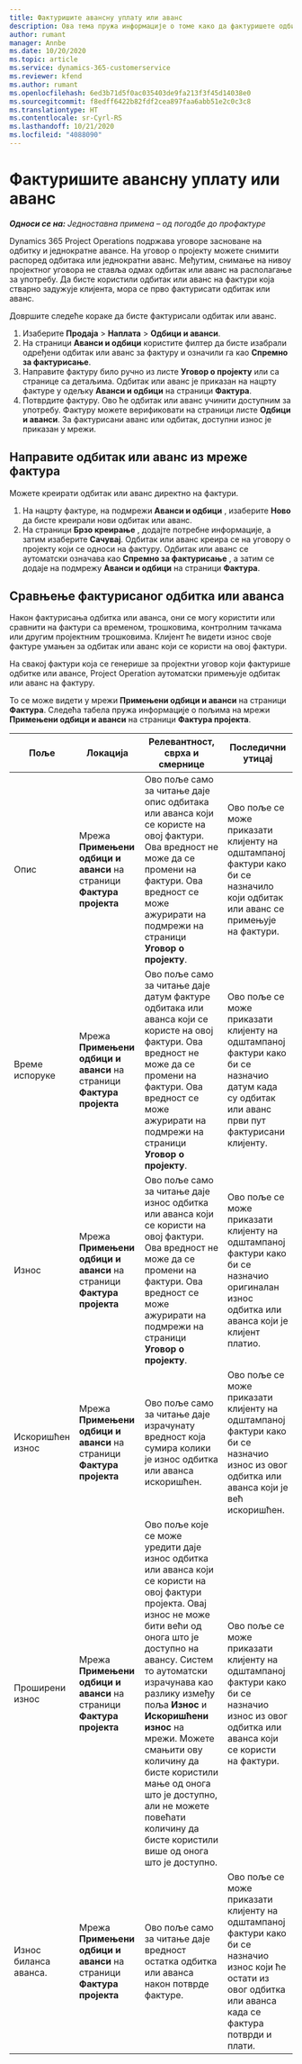 ```yaml
---
title: Фактуришите авансну уплату или аванс
description: Ова тема пружа информације о томе како да фактуришете одбитак или аванс у услузи Project Operations.
author: rumant
manager: Annbe
ms.date: 10/20/2020
ms.topic: article
ms.service: dynamics-365-customerservice
ms.reviewer: kfend
ms.author: rumant
ms.openlocfilehash: 6ed3b71d5f0ac035403de9fa213f3f45d14038e0
ms.sourcegitcommit: f8edff6422b82fdf2cea897faa6abb51e2c0c3c8
ms.translationtype: HT
ms.contentlocale: sr-Cyrl-RS
ms.lasthandoff: 10/21/2020
ms.locfileid: "4088090"
---
```

# <a name="invoice-a-retainer-or-an-advance"></a>Фактуришите авансну уплату или аванс

_**Односи се на:** Једноставна примена – од погодбе до профактуре_

Dynamics 365 Project Operations подржава уговоре засноване на одбитку и једнократне авансе. На уговор о пројекту можете снимити распоред одбитака или једнократни аванс. Међутим, снимање на нивоу пројектног уговора не ставља одмах одбитак или аванс на располагање за употребу. Да бисте користили одбитак или аванс на фактури која стварно задужује клијента, мора се прво фактурисати одбитак или аванс.

Довршите следеће кораке да бисте фактурисали одбитак или аванс.

1. Изаберите **Продаја** > **Наплата** > **Одбици и аванси**. 
2. На страници **Аванси и одбици** користите филтер да бисте изабрали одређени одбитак или аванс за фактуру и означили га као **Спремно за фактурисање**.
3. Направите фактуру било ручно из листе **Уговор о пројекту** или са странице са детаљима. Одбитак или аванс је приказан на нацрту фактуре у одељку **Аванси и одбици** на страници **Фактура**.
4. Потврдите фактуру. Ово ће одбитак или аванс учинити доступним за употребу. Фактуру можете верификовати на страници листе **Одбици и аванси**. За фактурисани аванс или одбитак, доступни износ је приказан у мрежи.

## <a name="create-a-retainer-or-advance-from-the-invoice-grid"></a>Направите одбитак или аванс из мреже фактура

Можете креирати одбитак или аванс директно на фактури.

1. На нацрту фактуре, на подмрежи **Аванси и одбици** , изаберите **Ново** да бисте креирали нови одбитак или аванс. 
2. На страници **Брзо креирање** , додајте потребне информације, а затим изаберите **Сачувај**. Одбитак или аванс креира се на уговору о пројекту који се односи на фактуру. Одбитак или аванс се аутоматски означава као **Спремно за фактурисање** , а затим се додаје на подмрежу **Аванси и одбици** на страници **Фактура**.

## <a name="reconcile-an-invoiced-retainer-or-advance"></a>Сравњење фактурисаног одбитка или аванса

Након фактурисања одбитка или аванса, они се могу користити или сравнити на фактури са временом, трошковима, контролним тачкама или другим пројектним трошковима. Клијент ће видети износ своје фактуре умањен за одбитак или аванс који се користи на овој фактури.

На свакој фактури која се генерише за пројектни уговор који фактурише одбитке или авансе, Project Operation аутоматски примењује одбитак или аванс на фактуру.

То се може видети у мрежи **Примењени одбици и аванси** на страници **Фактура**. Следећа табела пружа информације о пољима на мрежи **Примењени одбици и аванси** на страници **Фактура пројекта**.

| Поље | Локација | Релевантност, сврха и смернице | Последични утицај |
| --- | --- | --- | --- |
| Опис | Мрежа **Примењени одбици и аванси** на страници **Фактура пројекта** |Ово поље само за читање даје опис одбитака или аванса који се користе на овој фактури. Ова вредност не може да се промени на фактури. Ова вредност се може ажурирати на подмрежи на страници **Уговор о пројекту**. | Ово поље се може приказати клијенту на одштампаној фактури како би се назначило који одбитак или аванс се примењује на фактури. |
| Време испоруке | Мрежа **Примењени одбици и аванси** на страници **Фактура пројекта**  | Ово поље само за читање даје датум фактуре одбитака или аванса који се користе на овој фактури. Ова вредност не може да се промени на фактури. Ова вредност се може ажурирати на подмрежи на страници **Уговор о пројекту**. | Ово поље се може приказати клијенту на одштампаној фактури како би се назначио датум када су одбитак или аванс први пут фактурисани клијенту. |
| Износ | Мрежа **Примењени одбици и аванси** на страници **Фактура пројекта**  | Ово поље само за читање даје износ одбитка или аванса који се користи на овој фактури. Ова вредност не може да се промени на фактури. Ова вредност се може ажурирати на подмрежи на страници **Уговор о пројекту**. | Ово поље се може приказати клијенту на одштампаној фактури како би се назначио оригиналан износ одбитка или аванса који је клијент платио. |
| Искоришћен износ | Мрежа **Примењени одбици и аванси** на страници **Фактура пројекта**  | Ово поље само за читање даје израчунату вредност која сумира колики је износ одбитка или аванса искоришћен. | Ово поље се може приказати клијенту на одштампаној фактури како би се назначио износ из овог одбитка или аванса који је већ искоришћен. |
| Проширени износ | Мрежа **Примењени одбици и аванси** на страници **Фактура пројекта**  | Ово поље које се може уредити даје износ одбитка или аванса који се користи на овој фактури пројекта. Овај износ не може бити већи од онога што је доступно на авансу. Систем то аутоматски израчунава као разлику између поља **Износ** и **Искоришћени износ** на мрежи. Можете смањити ову количину да бисте користили мање од онога што је доступно, али не можете повећати количину да бисте користили више од онога што је доступно. | Ово поље се може приказати клијенту на одштампаној фактури како би се назначио износ из овог одбитка или аванса који се користи на фактури. |
| Износ биланса аванса. | Мрежа **Примењени одбици и аванси** на страници **Фактура пројекта**  | Ово поље само за читање даје вредност остатка одбитка или аванса након потврде фактуре. | Ово поље се може приказати клијенту на одштампаној фактури како би се назначио износ који ће остати из овог одбитка или аванса када се фактура потврди и плати. |
